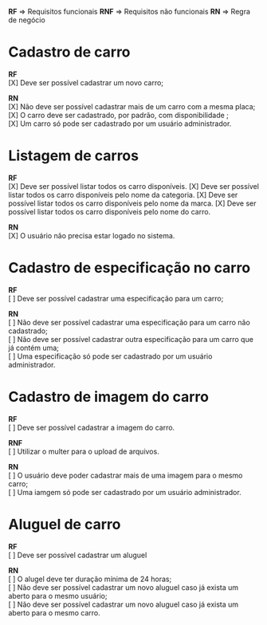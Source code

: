 **RF** => Requisitos funcionais
**RNF** => Requisitos não funcionais
**RN** => Regra de negócio


# Cadastro de carro

**RF**  
[X] Deve ser possível cadastrar um novo carro;  

**RN**  
[X] Não deve ser possível cadastrar mais de um carro com a mesma placa;  
[X] O carro deve ser cadastrado, por padrão, com disponibilidade ;  
[X] Um carro só pode ser cadastrado por um usuário administrador.  


# Listagem de carros

**RF**  
[X] Deve ser possível listar todos os carro disponíveis.
[X] Deve ser possível listar todos os carro disponíveis pelo nome da categoria.
[X] Deve ser possível listar todos os carro disponíveis pelo nome da marca.
[X] Deve ser possível listar todos os carro disponíveis pelo nome do carro.

**RN**  
[X] O usuário não precisa estar logado no sistema.


# Cadastro de especificação no carro

**RF**  
[ ] Deve ser possível cadastrar uma especificação para um carro;  

**RN**  
[ ] Não deve ser possível cadastrar uma especificação para um carro não cadastrado;  
[ ] Não deve ser possível cadastrar outra especificação para um carro que já contém uma;  
[ ] Uma especificação só pode ser cadastrado por um usuário administrador.  


# Cadastro de imagem do carro

**RF**  
[ ] Deve ser possível cadastrar a imagem do carro.

**RNF**  
[ ] Utilizar o multer para o upload de arquivos.  

**RN**  
[ ] O usuário deve poder cadastrar mais de uma imagem para o mesmo carro;  
[ ] Uma iamgem só pode ser cadastrado por um usuário administrador.




# Aluguel de carro

**RF**  
[ ] Deve ser possível cadastrar um aluguel

**RN**  
[ ] O alugel deve ter duração mínima de 24 horas;  
[ ] Não deve ser possível cadastrar um novo aluguel caso já exista um aberto para o mesmo usuário;  
[ ] Não deve ser possível cadastrar um novo aluguel caso já exista um aberto para o mesmo carro.

